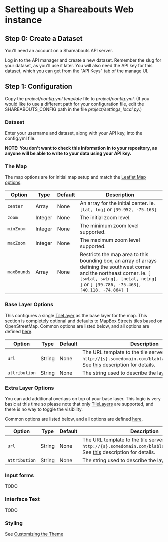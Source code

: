 Setting up a Shareabouts Web instance
=====================================

Step 0: Create a Dataset
------------------------

You'll need an account on a Shareabouts API server.

Log in to the API manager and create a new dataset. Remember the slug
for your dataset, as you'll use it later. You will also need the API
key for this dataset, which you can get from the "API Keys" tab of the
manage UI.


Step 1: Configuration
---------------------

Copy the *project/config.yml.template* file to *project/config.yml*. (If you
would like to use a different path for your configuration file, edit
the SHAREABOUTS_CONFIG path in the file *project/settings_local.py*.)


### Dataset

Enter your username and dataset, along with your API key, into the
config.yml file.

**NOTE: You don't want to check this information in to your
repository, as anyone will be able to write to your data using your
API key.**

### The Map

The map options are for initial map setup and match the [Leaflet Map
options](http://leaflet.cloudmade.com/reference.html#map-options).


Option       |Type      |Default   |Description
-------------|----------|----------|-----------
`center`     |Array     |None      |An array for the initial center. ie. `[lat, lng]` or `[39.952, -75.163]`
`zoom`       |Integer   |None      |The initial zoom level.
`minZoom`    |Integer   |None      |The minimum zoom level supported.
`maxZoom`    |Integer   |None      |The maximum zoom level supported.
`maxBounds`  |Array     |None      |Restricts the map area to this bounding box, an array of arrays defining the southwest corner and the northeast corner. ie. `[ [swLat, swLng], [neLat, neLng] ]` or `[ [39.786, -75.463], [40.118, -74.864] ]`

### Base Layer Options

This configures a single
[TileLayer](http://leaflet.cloudmade.com/reference.html#tilelayer) as the base
layer for the map. This section is completely optional and defaults to MapBox
Streets tiles based on OpenStreetMap. Common options are listed below, and all
options are defined
[here](http://leaflet.cloudmade.com/reference.html#tilelayer).

Option         |Type      |Default   |Description
---------------|----------|----------|-----------
`url`          |String    |None      |The URL template to the tile server. eg. `http://{s}.somedomain.com/blabla/{z}/{x}/{y}.png`. See [this](http://leaflet.cloudmade.com/reference.html#url-template) description for details.
`attribution`  |String    |None      |The string used to describe the layer data.

### Extra Layer Options

You can add additional overlays on top of your base layer. This logic
is very basic at this time so please note that only
[TileLayers](http://leaflet.cloudmade.com/reference.html#tilelayer)
are supported, and there is no way to toggle the visibility.

Common options are listed below, and all options are defined [here](http://leaflet.cloudmade.com/reference.html#tilelayer).

Option         |Type      |Default   |Description
---------------|----------|----------|-----------
`url`          |String    |None      |The URL template to the tile server. eg. `http://{s}.somedomain.com/blabla/{z}/{x}/{y}.png`. See [this](http://leaflet.cloudmade.com/reference.html#url-template) description for details.
`attribution`  |String    |None      |The string used to describe the layer data.


### Input forms

TODO

### Interface Text

TODO

### Styling

See [Customizing the Theme](CUSTOM_THEME.md)
